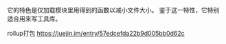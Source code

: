 它的特色是仅加载模块里用得到的函数以减小文件大小。
鉴于这一特性，它特别适合用来写工具库。


rollup打包
https://juejin.im/entry/57edcefda22b9d005bb0d62c